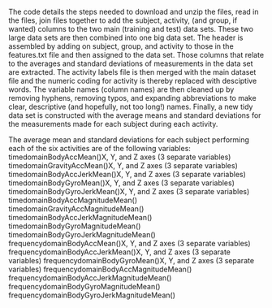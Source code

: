   The code details the steps needed to download and unzip the files, read in the files, join files together to add the subject, activity, (and group, if wanted) columns to the two main (training and test) data sets. These two large data sets are then combined into one big data set. The header is assembled by adding on subject, group, and activity to those in the features.txt file and then assigned to the data set. 
  Those columns that relate to the averages and standard deviations of measurements in the data set are extracted. 
  The activity labels file is then merged with the main dataset file and the numeric coding for activity is thereby replaced with desciptive words. 
  The variable names (column names) are then cleaned up by removing hyphens, removing typos, and expanding abbreviations to make clear, descriptive (and hopefully, not too long!) names. 
  Finally, a new tidy data set is constructed with the average means and standard deviations for the measurements made for each subject during each activity. 
  
  The average mean and standard deviations for each subject performing each of the six activities are of the following variables: 
  timedomainBodyAccMean()X, Y, and Z axes           (3 separate variables)
  timedomainGravityAccMean()X, Y, and Z axes        (3 separate variables)
  timedomainBodyAccJerkMean()X, Y, and Z axes       (3 separate variables)
  timedomainBodyGyroMean()X, Y, and Z axes          (3 separate variables)
  timedomainBodyGyroJerkMean()X, Y, and Z axes      (3 separate variables)
  timedomainBodyAccMagnitudeMean()
  timedomainGravityAccMagnitudeMean()
  timedomainBodyAccJerkMagnitudeMean()
  timedomainBodyGyroMagnitudeMean()
  timedomainBodyGyroJerkMagnitudeMean()
  frequencydomainBodyAccMean()X, Y, and Z axes        (3 separate variables)
  frequencydomainBodyAccJerkMean()X, Y, and Z axes    (3 separate variables)
  frequencydomainBodyGyroMean()X, Y, and Z axes       (3 separate variables)
  frequencydomainBodyAccMagnitudeMean()
  frequencydomainBodyAccJerkMagnitudeMean()
  frequencydomainBodyGyroMagnitudeMean()
  frequencydomainBodyGyroJerkMagnitudeMean()
